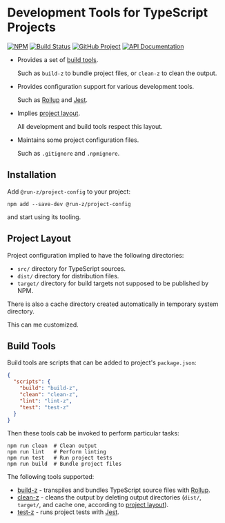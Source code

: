 # Development Tools for TypeScript Projects

[![NPM][npm-image]][npm-url]
[![Build Status][build-status-img]][build-status-link]
[![GitHub Project][github-image]][github-url]
[![API Documentation][api-docs-image]][api documentation]

- Provides a set of [build tools][].

  Such as `build-z` to bundle project files, or `clean-z` to clean the output.

- Provides configuration support for various development tools.

  Such as [Rollup] and [Jest].

- Implies [project layout][].

  All development and build tools respect this layout.

- Maintains some project configuration files.

  Such as `.gitignore` and `.npmignore`.

## Installation

Add `@run-z/project-config` to your project:

```shell
npm add --save-dev @run-z/project-config
```

and start using its tooling.

[npm-image]: https://img.shields.io/npm/v/@run-z/project-config.svg?logo=npm
[npm-url]: https://www.npmjs.com/package/@run-z/project-config
[build-status-img]: https://github.com/run-z/project-config/workflows/Build/badge.svg
[build-status-link]: https://github.com/run-z/project-config/actions?query=workflow:Build
[github-image]: https://img.shields.io/static/v1?logo=github&label=GitHub&message=project&color=informational
[github-url]: https://github.com/run-z/project-config
[api-docs-image]: https://img.shields.io/static/v1?logo=typescript&label=API&message=docs&color=informational
[api documentation]: https://run-z.github.io/project-config
[jest]: https://jestjs.io/
[rollup]: https://rollupjs.org/

## Project Layout

[project layout]: #project-layout

Project configuration implied to have the following directories:

- `src/` directory for TypeScript sources.
- `dist/` directory for distribution files.
- `target/` directory for build targets not supposed to be published by NPM.

There is also a cache directory created automatically in temporary system directory.

This can me customized.

## Build Tools

[build tools]: #build-tools

Build tools are scripts that can be added to project's `package.json`:

```json
{
  "scripts": {
    "build": "build-z",
    "clean": "clean-z",
    "lint": "lint-z",
    "test": "test-z"
  }
}
```

Then these tools cab be invoked to perform particular tasks:

```shell
npm run clean  # Clean output
npm run lint   # Perform linting
npm run test   # Run project tests
npm run build  # Bundle project files
```

The following tools supported:

- [build-z] - transpiles and bundles TypeScript source files with [Rollup].
- [clean-z] - cleans the output by deleting output directories (`dist/`, `target/`, and cache one, according to
  [project layout]).
- [test-z] - runs project tests with [Jest].

[build-z]: https://github.com/run-z/project-config/tree/master/doc/build-z.md
[clean-z]: https://github.com/run-z/project-config/tree/master/doc/clean-z.md
[test-z]: https://github.com/run-z/project-config/tree/master/doc/test-z.md
